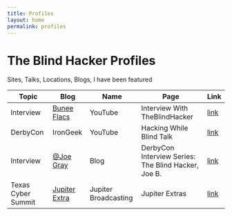 ```yaml
---
title: Profiles
layout: home
permalink: profiles
---
```


# The Blind Hacker Profiles

Sites, Talks, Locations, Blogs, I have been featured 

|Topic  | Blog  | Name  |  Page  | Link   |
|----|---|---|---|---|
| Interview  | [Bunee Flacs](https://buneeflacs.com/) | YouTube  | Interview With TheBlindHacker   |  [link](https://www.youtube.com/watch?v=KOeWU62Ts4Y)  |
| DerbyCon   | IronGeek | YouTube  | Hacking While Blind Talk  | [link](https://www.youtube.com/watch?v=TmDMh3g2mps)  | 
| Interview | [@Joe Gray](https://twitter.com/C_3PJoe) | Blog | DerbyCon Interview Series: The Blind Hacker, Joe B. | [link](https://medium.com/@_C_3PJoe/derbycon-interview-series-the-blind-hacker-joe-b-453b7518fb7d)
| Texas Cyber Summit| [Jupiter Extra](https://extras.show) | Jupiter Broadcasting | Jupiter Extras | [link](https://extras.show/16) |


